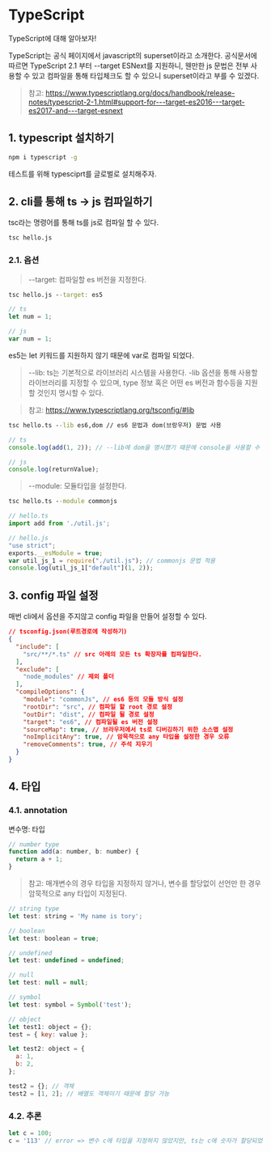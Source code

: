 # TypeScript
TypeScript에 대해 알아보자!

TypeScript는 공식 페이지에서 javascript의 superset이라고 소개한다. 공식문서에 따르면 TypeScript 2.1 부터 --target ESNext를 지원하니, 웬만한 js 문법은 전부 사용할 수 있고 컴파일을 통해 타입체크도 할 수 있으니 superset이라고 부를 수 있겠다.

> 참고: https://www.typescriptlang.org/docs/handbook/release-notes/typescript-2-1.html#support-for---target-es2016---target-es2017-and---target-esnext

## 1. typescript 설치하기
```cmd
npm i typescript -g
```
테스트를 위해 typesciprt를 글로벌로 설치해주자.

## 2. cli를 통해 ts -> js 컴파일하기
tsc라는 명령어를 통해 ts를 js로 컴파일 할 수 있다.
```cmd
tsc hello.js
```

### 2.1. 옵션
> --target: 컴파일할 es 버전을 지정한다.
```cmd
tsc hello.js --target: es5
```

```ts
// ts
let num = 1;
```

```js
// js
var num = 1;
```
es5는 let 키워드를 지원하지 않기 때문에 var로 컴파일 되었다.


> --lib: ts는 기본적으로 라이브러리 시스템을 사용한다. -lib 옵션을 통해 사용할 라이브러리를 지정할 수 있으며, type 정보 혹은 어떤 es 버전과 함수등을 지원할 것인지 명시할 수 있다.

> 참고: https://www.typescriptlang.org/tsconfig/#lib

```cmd
tsc hello.ts --lib es6,dom // es6 문법과 dom(브랑우저) 문법 사용
```

```ts
// ts
console.log(add(1, 2)); // --lib에 dom을 명시했기 때문에 console을 사용할 수 있다.
```

```js
// js
console.log(returnValue);
```

> --module: 모듈타입을 설정한다.

```cmd
tsc hello.ts --module commonjs
```

```ts
// hello.ts
import add from './util.js';
```

```js
// hello.js
"use strict";
exports.__esModule = true;
var util_js_1 = require("./util.js"); // commonjs 문법 적용
console.log(util_js_1["default"](1, 2));
```
## 3. config 파일 설정
매번 cli에서 옵션을 주지않고 config 파일을 만들어 설정할 수 있다.
```json
// tsconfig.json(루트경로에 작성하기)
{
  "include": [
    "src/**/*.ts" // src 아래의 모든 ts 확장자를 컴파일한다.
  ],
  "exclude": [
    "node_modules" // 제외 폴더
  ],
  "compileOptions": {
    "module": "commonJs", // es6 등의 모듈 방식 설정
    "rootDir": "src", // 컴파일 할 root 경로 설정
    "outDir": "dist", // 컴파일 될 경로 설정 
    "target": "es6", // 컴파일될 es 버전 설정
    "sourceMap": true, // 브라우저에서 ts로 디버깅하기 위한 소스맵 설정
    "noImplicitAny": true, // 암묵적으로 any 타입을 설정한 경우 오류
    "removeComments": true, // 주석 지우기
  }
}
```

## 4. 타입
### 4.1. annotation

변수명: 타입

```js
// number type
function add(a: number, b: number) {
  return a + 1;
}
```

> 참고: 매개변수의 경우 타입을 지정하지 않거나, 변수를 할당없이 선언만 한 경우 암묵적으로 any 타입이 지정된다.


```js
// string type
let test: string = 'My name is tory';
```

```js
// boolean
let test: boolean = true;
```

```js
// undefined
let test: undefined = undefined;
```

```js
// null
let test: null = null;
```

```js
// symbol
let test: symbol = Symbol('test');
```

```js
// object
let test1: object = {};
test = { key: value };

let test2: object = {
  a: 1,
  b: 2,
};

test2 = {}; // 객체
test2 = [1, 2]; // 배열도 객체이기 때문에 할당 가능
```

### 4.2. 추론
```js
let c = 100;
c = '113' // error => 변수 c에 타입을 지정하지 않았지만, ts는 c에 숫자가 할당되었음을 추론하고 c number외 값이 할당되면 에러를 일으킨다.
```




